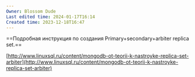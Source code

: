 ```yaml
---
Owner: Blossom Dude
Last edited time: 2024-01-17T16:14
Created time: 2023-12-18T16:47
---
```

==Подробная инструкция по создания Primary+secondary+arbiter replica set.==

[http://www.linuxsql.ru/content/mongodb-ot-teorii-k-nastroyke-replica-set-arbiter](http://www.linuxsql.ru/content/mongodb-ot-teorii-k-nastroyke-replica-set-arbiter)